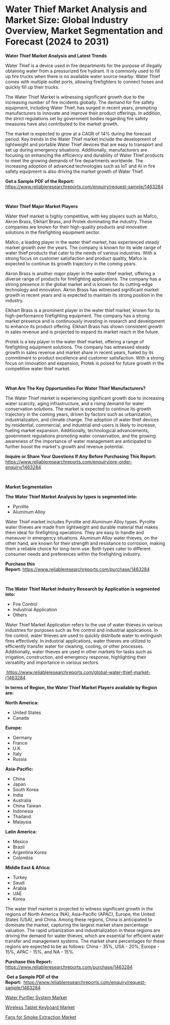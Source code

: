 <p><h1>Water Thief Market Analysis and Market Size: Global Industry Overview, Market Segmentation and Forecast (2024 to 2031)</h1></p><p><strong>Water Thief Market Analysis and Latest Trends</strong></p>
<p><p>Water Thief is a device used in fire departments for the purpose of illegally obtaining water from a pressurized fire hydrant. It is commonly used to fill up fire trucks when there is no available water source nearby. Water Thief comes with multiple outlet ports, allowing firefighters to connect hoses and quickly fill up their trucks.</p><p>The Water Thief Market is witnessing significant growth due to the increasing number of fire incidents globally. The demand for fire safety equipment, including Water Thief, has surged in recent years, prompting manufacturers to innovate and improve their product offerings. In addition, the strict regulations set by government bodies regarding fire safety measures have also contributed to the market growth.</p><p>The market is expected to grow at a CAGR of 14% during the forecast period. Key trends in the Water Thief market include the development of lightweight and portable Water Thief devices that are easy to transport and set up during emergency situations. Additionally, manufacturers are focusing on enhancing the efficiency and durability of Water Thief products to meet the growing demands of fire departments worldwide. The increasing adoption of advanced technologies such as IoT and AI in fire safety equipment is also driving the market growth of Water Thief.</p></p>
<p><strong>Get a Sample PDF of the Report:&nbsp;</strong> <a href="https://www.reliableresearchreports.com/enquiry/request-sample/1463284">https://www.reliableresearchreports.com/enquiry/request-sample/1463284</a></p>
<p>&nbsp;</p>
<p><strong>Water Thief Major Market Players</strong></p>
<p><p>Water thief market is highly competitive, with key players such as Mafco, Akron Brass, Elkhart Brass, and Protek dominating the industry. These companies are known for their high-quality products and innovative solutions in the firefighting equipment sector.</p><p>Mafco, a leading player in the water thief market, has experienced steady market growth over the years. The company is known for its wide range of water thief products that cater to the needs of various industries. With a strong focus on customer satisfaction and product quality, Mafco is expected to continue its growth trajectory in the coming years.</p><p>Akron Brass is another major player in the water thief market, offering a diverse range of products for firefighting applications. The company has a strong presence in the global market and is known for its cutting-edge technology and innovation. Akron Brass has witnessed significant market growth in recent years and is expected to maintain its strong position in the industry.</p><p>Elkhart Brass is a prominent player in the water thief market, known for its high-performance firefighting equipment. The company has a strong market presence and is continuously investing in research and development to enhance its product offering. Elkhart Brass has shown consistent growth in sales revenue and is projected to expand its market reach in the future.</p><p>Protek is a key player in the water thief market, offering a range of firefighting equipment solutions. The company has witnessed steady growth in sales revenue and market share in recent years, fueled by its commitment to product excellence and customer satisfaction. With a strong focus on innovation and expansion, Protek is poised for future growth in the competitive water thief market.</p></p>
<p>&nbsp;</p>
<p><strong>What Are The Key Opportunities For Water Thief Manufacturers?</strong></p>
<p><p>The Water Thief market is experiencing significant growth due to increasing water scarcity, aging infrastructure, and a rising demand for water conservation solutions. The market is expected to continue its growth trajectory in the coming years, driven by factors such as urbanization, industrialization, and climate change. The adoption of water thief devices by residential, commercial, and industrial end-users is likely to increase, fueling market expansion. Additionally, technological advancements, government regulations promoting water conservation, and the growing awareness of the importance of water management are anticipated to further boost the market's growth and revenue potential.</p></p>
<p><strong>Inquire or Share Your Questions If Any Before Purchasing This Report:</strong> <a href="https://www.reliableresearchreports.com/enquiry/pre-order-enquiry/1463284">https://www.reliableresearchreports.com/enquiry/pre-order-enquiry/1463284</a></p>
<p>&nbsp;</p>
<p><strong>Market Segmentation</strong></p>
<p><strong>The Water Thief Market Analysis by types is segmented into:</strong></p>
<p><ul><li>Pyrolite</li><li>Aluminum Alloy</li></ul></p>
<p><p>Water Thief market includes Pyrolite and Aluminum Alloy types. Pyrolite water thieves are made from lightweight and durable material that makes them ideal for firefighting operations. They are easy to handle and maneuver in emergency situations. Aluminum Alloy water thieves, on the other hand, are known for their strength and resistance to corrosion, making them a reliable choice for long-term use. Both types cater to different consumer needs and preferences within the firefighting industry.</p></p>
<p><strong>Purchase this Report:&nbsp;</strong><a href="https://www.reliableresearchreports.com/purchase/1463284">https://www.reliableresearchreports.com/purchase/1463284</a></p>
<p>&nbsp;</p>
<p><strong>The Water Thief Market Industry Research by Application is segmented into:</strong></p>
<p><ul><li>Fire Control</li><li>Industrial Application</li><li>Others</li></ul></p>
<p><p>Water Thief Market Application refers to the use of water thieves in various industries for purposes such as fire control and industrial applications. In fire control, water thieves are used to quickly distribute water to extinguish fires effectively. In industrial applications, water thieves are utilized to efficiently transfer water for cleaning, cooling, or other processes. Additionally, water thieves are used in other markets for tasks such as irrigation, construction, and emergency response, highlighting their versatility and importance in various sectors.</p></p>
<p><a href="https://www.reliableresearchreports.com/global-water-thief-market-r1463284">&nbsp;https://www.reliableresearchreports.com/global-water-thief-market-r1463284</a></p>
<p><strong>In terms of Region, the Water Thief Market Players available by Region are:</strong></p>
<p>
    <p> <strong> North America: </strong>
        <ul>
            <li>United States</li>
            <li>Canada</li>
        </ul>
        </p> 
    <p> <strong> Europe: </strong>
        <ul>
            <li>Germany</li>
            <li>France</li>
            <li>U.K.</li>
            <li>Italy</li>
            <li>Russia</li>
        </ul>
        </p> 
    <p> <strong> Asia-Pacific: </strong>
        <ul>
            <li>China</li>
            <li>Japan</li>
            <li>South Korea</li>
            <li>India</li>
            <li>Australia</li>
            <li>China Taiwan</li>
            <li>Indonesia</li>
            <li>Thailand</li>
            <li>Malaysia</li>
        </ul>
        </p> 
    <p> <strong> Latin America: </strong>
        <ul>
            <li>Mexico</li>
            <li>Brazil</li>
            <li>Argentina Korea</li>
            <li>Colombia</li>
        </ul>
        </p> 
    <p> <strong> Middle East & Africa: </strong>
        <ul>
            <li>Turkey</li>
            <li>Saudi</li>
            <li>Arabia</li>
            <li>UAE</li>
            <li>Korea</li>
        </ul>
    </p>
    </p>
<p><p>The water thief market is projected to witness significant growth in the regions of North America (NA), Asia-Pacific (APAC), Europe, the United States (USA), and China. Among these regions, China is anticipated to dominate the market, capturing the largest market share percentage valuation. The rapid urbanization and industrialization in these regions are driving the demand for water thieves, which are essential for efficient water transfer and management systems. The market share percentages for these regions are expected to be as follows: China - 35%, USA - 20%, Europe - 15%, APAC - 15%, and NA - 15%.</p></p>
<p><strong>Purchase this Report: </strong><a href="https://www.reliableresearchreports.com/purchase/1463284">https://www.reliableresearchreports.com/purchase/1463284</a></p>
<p>&nbsp;<strong>Get a Sample PDF of the Report:&nbsp;&nbsp;</strong><a href="https://www.reliableresearchreports.com/enquiry/request-sample/1463284">https://www.reliableresearchreports.com/enquiry/request-sample/1463284</a></p>
<p><strong></strong></p>
<p><p><a href="https://www.linkedin.com/pulse/water-purifier-system-market-size-trends-complete-industry-9vx1f?trackingId=1RMXzxacH5n7X3Z%2F4aEmuQ%3D%3D">Water Purifier System Market</a></p><p><a href="https://www.linkedin.com/pulse/wireless-tablet-keyboard-market-furnishes-information-share-trends-ppiaf?trackingId=xWIxSiVGCEK%2F2SCjlMgTNQ%3D%3D">Wireless Tablet Keyboard Market</a></p><p><a href="https://www.linkedin.com/pulse/fans-smoke-extraction-market-analysis-sze-forecasted-period-eumcf?trackingId=W8%2BlP8HA9ooNimcUsYVkZQ%3D%3D">Fans for Smoke Extraction Market</a></p></p>